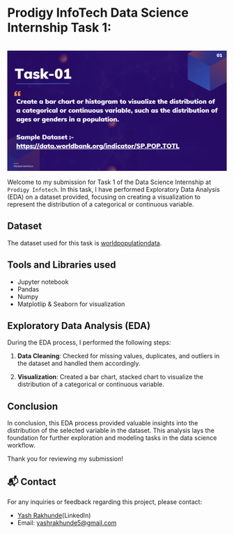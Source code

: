 # Prodigy InfoTech Data Science Internship Task 1:
<br>
<img src="https://github.com/Yash-0330/Prodigy-Infotech-Internship-Task-1/blob/f94af1748370fcf53a69b743f0fbc1f32729709e/task%201.png"   >

Welcome to my submission for Task 1 of the Data Science Internship at `Prodigy Infotech`. In this task, I have performed Exploratory Data Analysis (EDA) on a dataset provided, focusing on creating a visualization to represent the distribution of a categorical or continuous variable.

## Dataset

The dataset used for this task is <a href="https://github.com/Yash-0330/Prodigy-Infotech-Internship-Task-1/blob/f94af1748370fcf53a69b743f0fbc1f32729709e/worldpopulationdata.csv ">worldpopulationdata</a>. 

## Tools and Libraries used
- Jupyter notebook
- Pandas
- Numpy
- Matplotlip & Seaborn for visualization



## Exploratory Data Analysis (EDA)

During the EDA process, I performed the following steps:

1. **Data Cleaning**: Checked for missing values, duplicates, and outliers in the dataset and handled them accordingly.

2. **Visualization**: Created a bar chart, stacked chart to visualize the distribution of a categorical or continuous variable. 



## Conclusion

In conclusion, this EDA process provided valuable insights into the distribution of the selected variable in the dataset. This analysis lays the foundation for further exploration and modeling tasks in the data science workflow.

Thank you for reviewing my submission!

## 📬 Contact

For any inquiries or feedback regarding this project, please contact:

- <a>[Yash Rakhunde](www.linkedin.com/in/yash-rakhunde-8292a6257)(LinkedIn)</a>
- Email: yashrakhunde5@gmail.com
